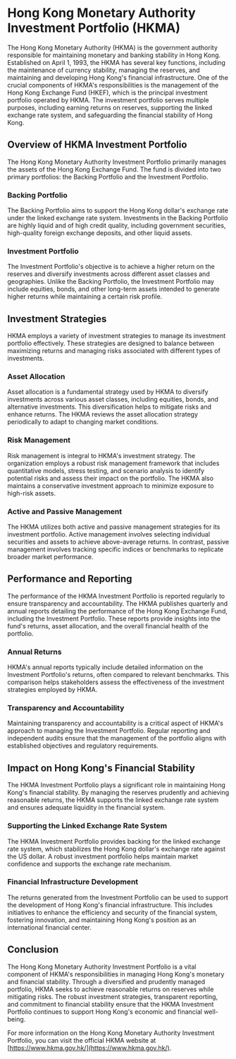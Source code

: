 # Hong Kong Monetary Authority Investment Portfolio (HKMA)

The Hong Kong Monetary Authority (HKMA) is the government authority responsible for maintaining monetary and banking stability in Hong Kong. Established on April 1, 1993, the HKMA has several key functions, including the maintenance of currency stability, managing the reserves, and maintaining and developing Hong Kong's financial infrastructure. One of the crucial components of HKMA's responsibilities is the management of the Hong Kong Exchange Fund (HKEF), which is the principal investment portfolio operated by HKMA. The investment portfolio serves multiple purposes, including earning returns on reserves, supporting the linked exchange rate system, and safeguarding the financial stability of Hong Kong.

## Overview of HKMA Investment Portfolio

The Hong Kong Monetary Authority Investment Portfolio primarily manages the assets of the Hong Kong Exchange Fund. The fund is divided into two primary portfolios: the Backing Portfolio and the Investment Portfolio.

### Backing Portfolio

The Backing Portfolio aims to support the Hong Kong dollar's exchange rate under the linked exchange rate system. Investments in the Backing Portfolio are highly liquid and of high credit quality, including government securities, high-quality foreign exchange deposits, and other liquid assets.

### Investment Portfolio

The Investment Portfolio's objective is to achieve a higher return on the reserves and diversify investments across different asset classes and geographies. Unlike the Backing Portfolio, the Investment Portfolio may include equities, bonds, and other long-term assets intended to generate higher returns while maintaining a certain risk profile.

## Investment Strategies

HKMA employs a variety of investment strategies to manage its investment portfolio effectively. These strategies are designed to balance between maximizing returns and managing risks associated with different types of investments.

### Asset Allocation

Asset allocation is a fundamental strategy used by HKMA to diversify investments across various asset classes, including equities, bonds, and alternative investments. This diversification helps to mitigate risks and enhance returns. The HKMA reviews the asset allocation strategy periodically to adapt to changing market conditions.

### Risk Management

Risk management is integral to HKMA's investment strategy. The organization employs a robust risk management framework that includes quantitative models, stress testing, and scenario analysis to identify potential risks and assess their impact on the portfolio. The HKMA also maintains a conservative investment approach to minimize exposure to high-risk assets.

### Active and Passive Management

The HKMA utilizes both active and passive management strategies for its investment portfolio. Active management involves selecting individual securities and assets to achieve above-average returns. In contrast, passive management involves tracking specific indices or benchmarks to replicate broader market performance.

## Performance and Reporting

The performance of the HKMA Investment Portfolio is reported regularly to ensure transparency and accountability. The HKMA publishes quarterly and annual reports detailing the performance of the Hong Kong Exchange Fund, including the Investment Portfolio. These reports provide insights into the fund's returns, asset allocation, and the overall financial health of the portfolio.

### Annual Returns

HKMA's annual reports typically include detailed information on the Investment Portfolio's returns, often compared to relevant benchmarks. This comparison helps stakeholders assess the effectiveness of the investment strategies employed by HKMA.

### Transparency and Accountability

Maintaining transparency and accountability is a critical aspect of HKMA's approach to managing the Investment Portfolio. Regular reporting and independent audits ensure that the management of the portfolio aligns with established objectives and regulatory requirements.

## Impact on Hong Kong's Financial Stability

The HKMA Investment Portfolio plays a significant role in maintaining Hong Kong's financial stability. By managing the reserves prudently and achieving reasonable returns, the HKMA supports the linked exchange rate system and ensures adequate liquidity in the financial system.

### Supporting the Linked Exchange Rate System

The HKMA Investment Portfolio provides backing for the linked exchange rate system, which stabilizes the Hong Kong dollar's exchange rate against the US dollar. A robust investment portfolio helps maintain market confidence and supports the exchange rate mechanism.

### Financial Infrastructure Development

The returns generated from the Investment Portfolio can be used to support the development of Hong Kong's financial infrastructure. This includes initiatives to enhance the efficiency and security of the financial system, fostering innovation, and maintaining Hong Kong's position as an international financial center.

## Conclusion

The Hong Kong Monetary Authority Investment Portfolio is a vital component of HKMA's responsibilities in managing Hong Kong's monetary and financial stability. Through a diversified and prudently managed portfolio, HKMA seeks to achieve reasonable returns on reserves while mitigating risks. The robust investment strategies, transparent reporting, and commitment to financial stability ensure that the HKMA Investment Portfolio continues to support Hong Kong's economic and financial well-being.

For more information on the Hong Kong Monetary Authority Investment Portfolio, you can visit the official HKMA website at [https://www.hkma.gov.hk/](https://www.hkma.gov.hk/).
